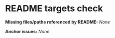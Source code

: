 # README targets check

**Missing files/paths referenced by README:**
_None_

**Anchor issues:**
_None_
